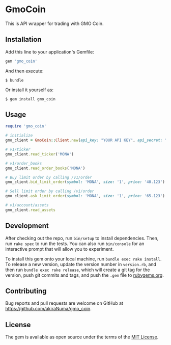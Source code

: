 # GmoCoin

This is API wrapper for trading with GMO Coin.

## Installation

Add this line to your application's Gemfile:

```ruby
gem 'gmo_coin'
```

And then execute:

    $ bundle

Or install it yourself as:

    $ gem install gmo_coin

## Usage

```ruby
require 'gmo_coin'

# initialize
gmo_client = GmoCoin::Client.new(api_key: "YOUR API KEY", api_secret: "YOUR SECRET KEY")

# v1/ticker
gmo_client.read_ticker('MONA')

# v1/order_books
gmo_client.read_order_books('MONA')

# Buy limit order by calling /v1/order
gmo_client.bid_limit_order(symbol: 'MONA', size: '1', price: '40.123')

# Sell limit order by calling /v1/order
gmo_client.ask_limit_order(symbol: 'MONA', size: '1', price: '65.123')

# v1/account/assets
gmo_client.read_assets

```

## Development

After checking out the repo, run `bin/setup` to install dependencies. Then, run `rake spec` to run the tests. You can also run `bin/console` for an interactive prompt that will allow you to experiment.

To install this gem onto your local machine, run `bundle exec rake install`. To release a new version, update the version number in `version.rb`, and then run `bundle exec rake release`, which will create a git tag for the version, push git commits and tags, and push the `.gem` file to [rubygems.org](https://rubygems.org).

## Contributing

Bug reports and pull requests are welcome on GitHub at https://github.com/akiraNuma/gmo_coin.

## License

The gem is available as open source under the terms of the [MIT License](http://opensource.org/licenses/MIT).
